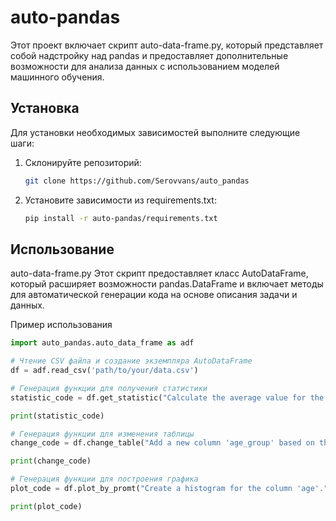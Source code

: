 # auto-pandas
Этот проект включает скрипт auto-data-frame.py, который представляет собой надстройку над pandas и предоставляет дополнительные возможности для анализа данных с использованием моделей машинного обучения.

## Установка
Для установки необходимых зависимостей выполните следующие шаги:

1. Склонируйте репозиторий:

    ```bash
    git clone https://github.com/Serovvans/auto_pandas
    ```
2. Установите зависимости из requirements.txt:

    ```bash
    pip install -r auto-pandas/requirements.txt
    ```

## Использование
auto-data-frame.py
Этот скрипт предоставляет класс AutoDataFrame, который расширяет возможности pandas.DataFrame и включает методы для автоматической генерации кода на основе описания задачи и данных.

Пример использования
```python
import auto_pandas.auto_data_frame as adf

# Чтение CSV файла и создание экземпляра AutoDataFrame
df = adf.read_csv('path/to/your/data.csv')

# Генерация функции для получения статистики
statistic_code = df.get_statistic("Calculate the average value for the column 'age'.")

print(statistic_code)

# Генерация функции для изменения таблицы
change_code = df.change_table("Add a new column 'age_group' based on the column 'age'.")

print(change_code)

# Генерация функции для построения графика
plot_code = df.plot_by_promt("Create a histogram for the column 'age'.")

print(plot_code)
```
